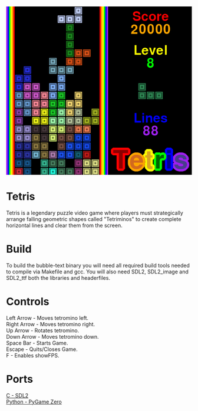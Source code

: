 ![Screenshot](screenshot.png)

# Tetris
Tetris is a legendary puzzle video game where players must strategically arrange falling geometric shapes called "Tetriminos" to create complete horizontal lines and clear them from the screen.

# Build
To build the bubble-text binary you will need all required build tools needed to compile via Makefile and gcc. You will also need SDL2, SDL2_image and SDL2_ttf both the libraries and headerfiles.

# Controls
Left Arrow - Moves tetromino left.\
Right Arrow - Moves tetromino right.\
Up Arrow - Rotates tetromino.\
Down Arrow - Moves tetromino down.\
Space Bar - Starts Game.\
Escape - Quits/Closes Game.\
F - Enables showFPS.

# Ports
[C - SDL2](C-SDL2)\
[Python - PyGame Zero](Python-PyGame-Zero)

